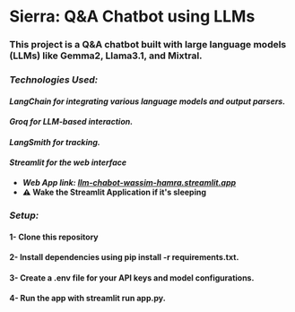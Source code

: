 # **Sierra: Q&A Chatbot using LLMs**

### This project is a Q&A chatbot built with large language models (LLMs) like Gemma2, Llama3.1, and Mixtral.


### ***Technologies Used:***

#### ***LangChain for integrating various language models and output parsers.***

#### ***Groq for LLM-based interaction.***

#### ***LangSmith for tracking.***

#### ***Streamlit for the web interface***
  *  ***Web App link: [llm-chabot-wassim-hamra.streamlit.app](https://llm-chabot-wassim-hamra.streamlit.app/)***
  * **⚠️ Wake the Streamlit Application if it's sleeping**

### ***Setup:***

#### **1- Clone this repository**

#### **2- Install dependencies using pip install -r requirements.txt.**

#### **3- Create a .env file for your API keys and model configurations.**

#### **4- Run the app with streamlit run app.py.**